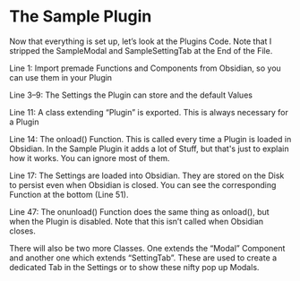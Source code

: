# The Sample Plugin

Now that everything is set up, let’s look at the Plugins Code. Note that I stripped the SampleModal and SampleSettingTab at the End of the File.

Line 1: Import premade Functions and Components from Obsidian, so you can use them in your Plugin

Line 3–9: The Settings the Plugin can store and the default Values

Line 11: A class extending “Plugin” is exported. This is always necessary for a Plugin

Line 14: The onload() Function. This is called every time a Plugin is loaded in Obsidian. In the Sample Plugin it adds a lot of Stuff, but that's just to explain how it works. You can ignore most of them.

Line 17: The Settings are loaded into Obsidian. They are stored on the Disk to persist even when Obsidian is closed. You can see the corresponding Function at the bottom (Line 51).

Line 47: The onunload() Function does the same thing as onload(), but when the Plugin is disabled. Note that this isn’t called when Obsidian closes.

There will also be two more Classes. One extends the “Modal” Component and another one which extends “SettingTab”. These are used to create a dedicated Tab in the Settings or to show these nifty pop up Modals.